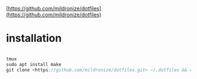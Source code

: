 [https://github.com/mildronize/dotfiles](https://github.com/mildronize/dotfiles)

# installation

```jsx

tmux
sudo apt install make
git clone <https://github.com/mildronize/dotfiles.git> ~/.dotfiles && cd ~/.dotfiles && make all
```